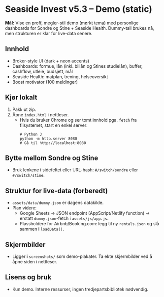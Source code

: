 
# Seaside Invest v5.3 – Demo (static)

**Mål:** Vise en proff, megler-stil demo (mørkt tema) med personlige dashboards for Sondre og Stine + Seaside Health.
Dummy-tall brukes nå, men strukturen er klar for live-data senere.

## Innhold
- Broker-style UI (dark + neon accents)
- Dashboards: formue, lån (inkl. billån og Stines studielån), buffer, cashflow, utleie, budsjett, mål
- Seaside Health: matplan, trening, helseoversikt
- Boost motivator (100 meldinger)

## Kjør lokalt
1. Pakk ut zip.
2. Åpne `index.html` i nettleser.
   - Hvis du bruker Chrome og ser tomt innhold pga. `fetch` fra filsystemet, start en enkel server:
     ```
     # Python 3
     python -m http.server 8080
     # Gå til http://localhost:8080
     ```

## Bytte mellom Sondre og Stine
- Bruk lenkene i sidefeltet eller URL-hash: `#/switch/sondre` eller `#/switch/stine`.

## Struktur for live-data (forberedt)
- `assets/data/dummy.json` er dagens datakilde.
- Plan videre:
  - Google Sheets → JSON endpoint (AppScript/Netlify function) → erstatt `dummy.json`-fetch i `assets/js/app.js`.
  - Plassholdere for Airbnb/Booking.com: legg til ny `rentals.json` og slå sammen i `loadData()`.

## Skjermbilder
- Ligger i `screenshots/` som demo-plakater. Ta ekte skjermbilder ved å åpne siden i nettleser.

## Lisens og bruk
- Kun demo. Interne ressurser, ingen tredjepartsbibliotek nødvendig.
